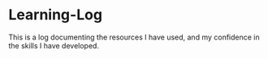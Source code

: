 # Learning-Log
This is a log documenting the resources I have used, and my confidence in the skills I have developed. 
